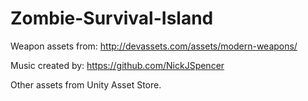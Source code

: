 # Zombie-Survival-Island

Weapon assets from: http://devassets.com/assets/modern-weapons/

Music created by: https://github.com/NickJSpencer

Other assets from Unity Asset Store.
